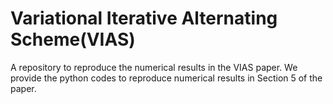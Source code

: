 # Variational Iterative Alternating Scheme(VIAS)
A repository to reproduce the numerical results in the VIAS paper. We provide the python codes to reproduce numerical results in Section 5 of the paper.
